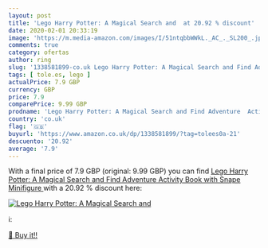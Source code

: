 ```yaml
---
layout: post
title: 'Lego Harry Potter: A Magical Search and  at 20.92 % discount'
date: 2020-02-01 20:33:19
image: 'https://m.media-amazon.com/images/I/51ntqbbWWkL._AC_._SL200_.jpg'
comments: true
category: ofertas
author: ring
slug: '1338581899-co.uk Lego Harry Potter: A Magical Search and Find Adventure...'
tags: [ tole.es, lego ]
actualPrice: 7.9 GBP
currency: GBP
price: 7.9
comparePrice: 9.99 GBP
prodname: 'Lego Harry Potter: A Magical Search and Find Adventure  Activity Book with Snape Minifigure '
country: 'co.uk'
flag: '🇬🇧'
buyurl: 'https://www.amazon.co.uk/dp/1338581899/?tag=tolees0a-21'
descuento: '20.92'
average: '7.9'
---
```


With a final price of 7.9 GBP (original: 9.99 GBP) you can find [Lego Harry Potter: A Magical Search and Find Adventure  Activity Book with Snape Minifigure ](https://www.amazon.co.uk/dp/1338581899/?tag=tolees0a-21) with a  20.92 % discount here:

[![Lego Harry Potter: A Magical Search and ](https://m.media-amazon.com/images/I/51ntqbbWWkL._AC_._SL200_.jpg)](https://www.amazon.co.uk/dp/1338581899/?tag=tolees0a-21)

ℹ️:


[🛒 Buy it!!](https://www.amazon.co.uk/dp/1338581899/?tag=tolees0a-21)
